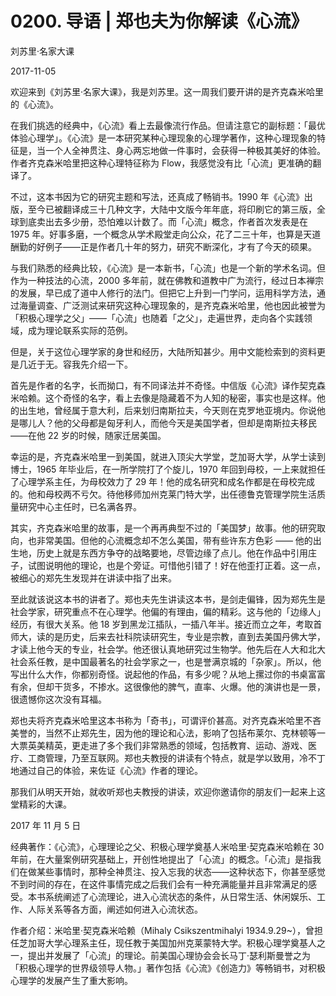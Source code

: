 # 0200. 导语 | 郑也夫为你解读《心流》

刘苏里·名家大课

2017-11-05

欢迎来到《刘苏里·名家大课》，我是刘苏里。这一周我们要开讲的是齐克森米哈里的《心流》。

在我们挑选的经典中，《心流》看上去最像流行作品。但请注意它的副标题：「最优体验心理学」。《心流》是一本研究某种心理现象的心理学著作，这种心理现象的特征是，当一个人全神贯注、身心两忘地做一件事时，会获得一种极其美好的体验。作者齐克森米哈里把这种心理特征称为 Flow，我感觉没有比「心流」更准确的翻译了。

不过，这本书因为它的研究主题和写法，还真成了畅销书。1990 年《心流》出版，至今已被翻译成三十几种文字，大陆中文版今年年底，将印刷它的第三版，全球到底卖出去多少册，恐怕难以计数了。而「心流」概念，作者首次发表是在 1975 年。好事多磨，一个概念从学术殿堂走向公众，花了二三十年，也算是天道酬勤的好例子——正是作者几十年的努力，研究不断深化，才有了今天的硕果。

与我们熟悉的经典比较，《心流》是一本新书，「心流」也是一个新的学术名词。但作为一种技法的心流，2000 多年前，就在佛教和道教中广为流行，经过日本禅宗的发展，早已成了道中人修行的法门。但把它上升到一门学问，运用科学方法，通过海量调查、广泛测试来研究这种心理现象的，是齐克森米哈里，他也因此被誉为「积极心理学之父」——「心流」也随着「之父」，走遍世界，走向各个实践领域，成为理论联系实际的范例。

但是，关于这位心理学家的身世和经历，大陆所知甚少。用中文能检索到的资料更是几近于无。容我先介绍一下。

首先是作者的名字，长而拗口，有不同译法并不奇怪。中信版《心流》译作契克森米哈赖。这个奇怪的名字，看上去像是隐藏着不为人知的秘密，事实也是这样。他的出生地，曾经属于意大利，后来划归南斯拉夫，今天则在克罗地亚境内。你说他是哪儿人？他的父母都是匈牙利人，而他今天是美国学者，但却是南斯拉夫移民——在他 22 岁的时候，随家迁居美国。

幸运的是，齐克森米哈里一到美国，就进入顶尖大学堂，芝加哥大学，从学士读到博士，1965 年毕业后，在一所学院打了个旋儿，1970 年回到母校，一上来就担任了心理学系主任，为母校效力了 29 年！他的成名研究和成名作都是在母校完成的。他和母校两不亏欠。待他移师加州克莱门特大学，出任德鲁克管理学院生活质量研究中心主任时，已名满各界。

其实，齐克森米哈里的故事，是一个再再典型不过的「美国梦」故事。他的研究取向，也非常美国。但他的心流概念却不怎么美国，带有些许东方色彩 —— 他的出生地，历史上就是东西方争夺的战略要地，尽管边缘了点儿。他在作品中引用庄子，试图说明他的理论，也是个旁证。可惜他引错了！好在他歪打正着。这一点，被细心的郑先生发现并在讲读中指了出来。

至此就该说这本书的讲者了。郑也夫先生讲读这本书，是剑走偏锋，因为郑先生是社会学家，研究重点不在心理学。他偏的有理由，偏的精彩。这与他的「边缘人」经历，有很大关系。他 18 岁到黑龙江插队，一插八年半。接近而立之年，考取首师大，读的是历史，后来去社科院读研究生，专业是宗教，直到去美国丹佛大学，才读上他今天的专业，社会学。他还很认真地研究过生物学。他先后在人大和北大社会系任教，是中国最著名的社会学家之一，也是誉满京城的「杂家」。所以，他写出什么大作，你都别奇怪。说起他的作品，有多少呢？从地上摞过你的书桌富富有余，但却干货多，不掺水。这很像他的脾气，直率、火爆。他的演讲也是一景，很遗憾你这次没有耳福。

郑也夫将齐克森米哈里这本书称为「奇书」，可谓评价甚高。对齐克森米哈里不吝美誉的，当然不止郑先生，因为他的理论和心法，影响了包括布莱尔、克林顿等一大票英美精英，更走进了多个我们非常熟悉的领域，包括教育、运动、游戏、医疗、工商管理，乃至互联网。郑也夫教授的讲读有个特点，就是学以致用，冷不丁地通过自己的体验，来佐证《心流》作者的理论。

那我们从明天开始，就收听郑也夫教授的讲读，欢迎你邀请你的朋友们一起来上这堂精彩的大课。

2017 年 11 月 5 日

经典著作：《心流》，心理理论之父、积极心理学奠基人米哈里·契克森米哈赖在 30 年前，在大量案例研究基础上，开创性地提出了「心流」的概念。「心流」是指我们在做某些事情时，那种全神贯注、投入忘我的状态——这种状态下，你甚至感觉不到时间的存在，在这件事情完成之后我们会有一种充满能量并且非常满足的感受。本书系统阐述了心流理论，进入心流状态的条件，从日常生活、休闲娱乐、工作、人际关系等各方面，阐述如何进入心流状态。

作者介绍：米哈里·契克森米哈赖（Mihaly Csikszentmihalyi 1934.9.29~），曾担任芝加哥大学心理系主任，现任教于美国加州克莱蒙特大学。积极心理学奠基人之一，提出并发展了「心流」的理论。前美国心理协会会长马丁·瑟利斯曼誉之为「积极心理学的世界级领导人物。」著作包括《心流》《创造力》等畅销书，对积极心理学的发展产生了重大影响。